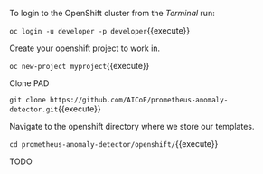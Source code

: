 To login to the OpenShift cluster from the _Terminal_ run:

``oc login -u developer -p developer``{{execute}}

Create your openshift project to work in.

``oc new-project myproject``{{execute}}

Clone PAD 

``git clone https://github.com/AICoE/prometheus-anomaly-detector.git``{{execute}}

Navigate to the openshift directory where we store our templates. 

``cd prometheus-anomaly-detector/openshift/``{{execute}}

TODO